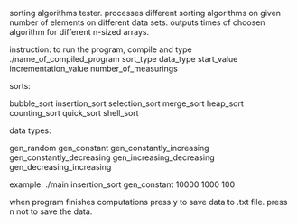 sorting algorithms tester. processes different sorting algorithms on given number of elements on different data sets. outputs times of choosen algorithm for different n-sized arrays.

instruction:
to run the program, compile and type ./name_of_compiled_program sort_type data_type start_value incrementation_value number_of_measurings

sorts:

bubble_sort
insertion_sort
selection_sort
merge_sort
heap_sort
counting_sort
quick_sort
shell_sort

data types:

gen_random
gen_constant
gen_constantly_increasing
gen_constantly_decreasing
gen_increasing_decreasing
gen_decreasing_increasing

example:
./main insertion_sort gen_constant 10000 1000 100

when program finishes computations press y to save data to .txt file. press n not to save the data.
